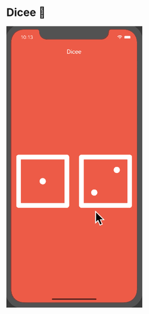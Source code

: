 # Dicee 🎲

![Finished App](https://raw.githubusercontent.com/Manish-Singh25/readme-images/master/dicee-demo.gif)
